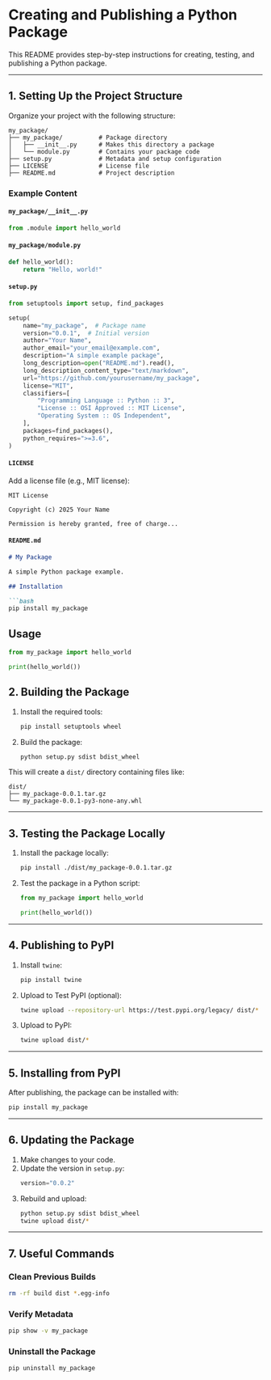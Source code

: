 # Creating and Publishing a Python Package

This README provides step-by-step instructions for creating, testing, and publishing a Python package.

---

## 1. Setting Up the Project Structure

Organize your project with the following structure:

```
my_package/
├── my_package/          # Package directory
│   ├── __init__.py      # Makes this directory a package
│   └── module.py        # Contains your package code
├── setup.py             # Metadata and setup configuration
├── LICENSE              # License file
├── README.md            # Project description
```

### Example Content

#### **`my_package/__init__.py`**
```python
from .module import hello_world
```

#### **`my_package/module.py`**
```python
def hello_world():
    return "Hello, world!"
```

#### **`setup.py`**
```python
from setuptools import setup, find_packages

setup(
    name="my_package",  # Package name
    version="0.0.1",  # Initial version
    author="Your Name",
    author_email="your_email@example.com",
    description="A simple example package",
    long_description=open("README.md").read(),
    long_description_content_type="text/markdown",
    url="https://github.com/yourusername/my_package",
    license="MIT",
    classifiers=[
        "Programming Language :: Python :: 3",
        "License :: OSI Approved :: MIT License",
        "Operating System :: OS Independent",
    ],
    packages=find_packages(),
    python_requires=">=3.6",
)
```

#### **`LICENSE`**
Add a license file (e.g., MIT license):
```plaintext
MIT License

Copyright (c) 2025 Your Name

Permission is hereby granted, free of charge...
```

#### **`README.md`**
```markdown
# My Package

A simple Python package example.

## Installation

```bash
pip install my_package
```

## Usage

```python
from my_package import hello_world

print(hello_world())
```

## 2. Building the Package

1. Install the required tools:
   ```bash
   pip install setuptools wheel
   ```

2. Build the package:
   ```bash
   python setup.py sdist bdist_wheel
   ```

This will create a `dist/` directory containing files like:
```
dist/
├── my_package-0.0.1.tar.gz
└── my_package-0.0.1-py3-none-any.whl
```

---

## 3. Testing the Package Locally

1. Install the package locally:
   ```bash
   pip install ./dist/my_package-0.0.1.tar.gz
   ```

2. Test the package in a Python script:
   ```python
   from my_package import hello_world

   print(hello_world())
   ```

---

## 4. Publishing to PyPI

1. Install `twine`:
   ```bash
   pip install twine
   ```

2. Upload to Test PyPI (optional):
   ```bash
   twine upload --repository-url https://test.pypi.org/legacy/ dist/*
   ```

3. Upload to PyPI:
   ```bash
   twine upload dist/*
   ```

---

## 5. Installing from PyPI

After publishing, the package can be installed with:
```bash
pip install my_package
```

---

## 6. Updating the Package

1. Make changes to your code.
2. Update the version in `setup.py`:
   ```python
   version="0.0.2"
   ```
3. Rebuild and upload:
   ```bash
   python setup.py sdist bdist_wheel
   twine upload dist/*
   ```

---

## 7. Useful Commands

### Clean Previous Builds
```bash
rm -rf build dist *.egg-info
```

### Verify Metadata
```bash
pip show -v my_package
```

### Uninstall the Package
```bash
pip uninstall my_package
```